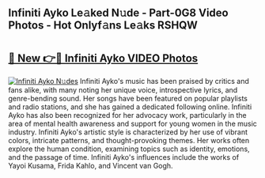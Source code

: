 ## Infiniti Ayko Le𝚊ked N𝚞de - Part-0G8 Video Photos - Hot Onlyf𝚊ns Le𝚊ks RSHQW

# <h2><a href="http://ab42865.deff.icu/?id=Infiniti+Ayko">🔗 New 👉🔴 Infiniti Ayko VIDEO Photos</a></h2>

[![Infiniti Ayko N𝚞des](https://i.imgur.com/rIISA9y.gif)](http://ab42865.deff.icu/?id=Infiniti+Ayko)
Infiniti Ayko's music has been praised by critics and fans alike, with many noting her unique voice, introspective lyrics, and genre-bending sound. Her songs have been featured on popular playlists and radio stations, and she has gained a dedicated following online. Infiniti Ayko has also been recognized for her advocacy work, particularly in the area of mental health awareness and support for young women in the music industry. Infiniti Ayko's artistic style is characterized by her use of vibrant colors, intricate patterns, and thought-provoking themes. Her works often explore the human condition, examining topics such as identity, emotions, and the passage of time. Infiniti Ayko's influences include the works of Yayoi Kusama, Frida Kahlo, and Vincent van Gogh.
